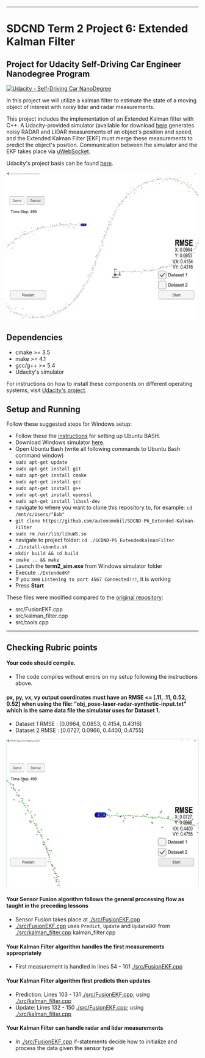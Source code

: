 [//]: # (Image References)

[img1]: ./images/finished.png "finished.png"
[img2]: ./images/finished_dataset2.png "dataset2.png"

---
# SDCND Term 2 Project 6: Extended Kalman Filter
## Project for Udacity Self-Driving Car Engineer Nanodegree Program
[![Udacity - Self-Driving Car NanoDegree](https://s3.amazonaws.com/udacity-sdc/github/shield-carnd.svg)](http://www.udacity.com/drive)

In this project we will utilize a kalman filter to estimate the state of a moving object of interest with noisy lidar and radar measurements.

This project includes  the implementation of an Extended Kalman filter with C++. A Udacity-provided simulator (available for download [here](https://github.com/udacity/self-driving-car-sim/releases) generates noisy RADAR and LIDAR measurements of an object's position and speed, and the Extended Kalman Filter [EKF] must merge these measurements to predict the object's position. Communication between the simulator and the EKF takes place via [uWebSocket](https://github.com/uNetworking/uWebSockets).

Udacity's project basis can be found [here](https://github.com/udacity/CarND-Extended-Kalman-Filter-Project).


![img1]

## Dependencies

* cmake >= 3.5
* make >= 4.1
* gcc/g++ >= 5.4
* Udacity's simulator

For instructions on how to install these components on different operating systems, visit [Udacity's project](https://github.com/udacity/CarND-Extended-Kalman-Filter-Project).


## Setup and Running
Follow these suggested steps for Windows setup:

* Follow these the [instructions](https://www.howtogeek.com/249966/how-to-install-and-use-the-linux-bash-shell-on-windows-10/) for setting up Ubuntu BASH.
* Download Windows simulator [here](https://github.com/udacity/self-driving-car-sim/releases).
* Open Ubuntu Bash (write all following commands to Ubuntu Bash command window)
* ``sudo apt-get update``
* ``sudo apt-get install git``
* ``sudo apt-get install cmake``
* ``sudo apt-get install gcc``
* ``sudo apt-get install g++``
* ``sudo apt-get install openssl``
* ``sudo apt-get install libssl-dev``
* navigate to where you want to clone this repository to, for example:
 ``cd /mnt/c/Users/"Bob"``
* ``git clone https://github.com/autonomobil/SDCND-P6_Extended-Kalman-Filter``
* ``sudo rm /usr/lib/libuWS.so``
* navigate to project folder: ``cd ./SCDND-P6_ExtendedKalmanFilter``
* ``./install-ubuntu.sh``
* ``mkdir build && cd build``
* ``cmake .. && make``
* Launch the **term2_sim.exe** from Windows simulator folder
* Execute ``./ExtendedKF``
* If you see ``Listening to port 4567 Connected!!!``, it is working
* Press **Start**

These files were modified compared to the [original repository](https://github.com/udacity/CarND-Extended-Kalman-Filter-Project):  
* src/FusionEKF.cpp
* src/kalman_filter.cpp
* src/tools.cpp

---

## Checking Rubric points
#### Your code should compile.
* The code compiles without errors on my setup following the instructions above.

#### px, py, vx, vy output coordinates must have an RMSE <= [.11, .11, 0.52, 0.52] when using the file: "obj_pose-laser-radar-synthetic-input.txt" which is the same data file the simulator uses for Dataset 1.
* Dataset 1 RMSE : [0.0964, 0.0853, 0.4154, 0.4316]
* Dataset 2 RMSE : [0.0727, 0.0966, 0.4400, 0.4755]

![img2]

#### Your Sensor Fusion algorithm follows the general processing flow as taught in the preceding lessons
* Sensor Fusion takes place at [./src/FusionEKF.cpp](./src/FusionEKF.cpp)
* [./src/FusionEKF.cpp](./src/FusionEKF.cpp) uses ``Predict``, ``Update`` and ``UpdateEKF`` from [./src/kalman_filter.cpp](./src/kalman_filter.cpp) kalman_filter.cpp

#### Your Kalman Filter algorithm handles the first measurements appropriately
* First measurement is handled in lines 54 - 101 [./src/FusionEKF.cpp](./src/FusionEKF.cpp)


#### Your Kalman Filter algorithm first predicts then updates
* Prediction: Lines 103 - 131 [./src/FusionEKF.cpp](./src/FusionEKF.cpp); using [./src/kalman_filter.cpp](./src/kalman_filter.cpp)
* Update: Lines 132 - 150 [./src/FusionEKF.cpp](./src/FusionEKF.cpp); using [./src/kalman_filter.cpp](./src/kalman_filter.cpp)

#### Your Kalman Filter can handle radar and lidar measurements
* In [./src/FusionEKF.cpp](./src/FusionEKF.cpp) if-statements decide how to initialize and process the data given the sensor type
